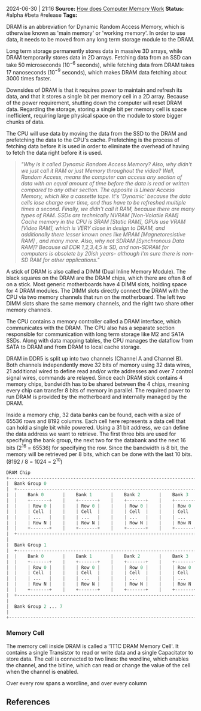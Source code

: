 2024-06-30 | 21:16
**Source:** [How does Computer Memory Work](https://www.youtube.com/watch?v=7J7X7aZvMXQ&pp=ygUdaG93IGRvZXMgY29tcHV0ZXIgbWVtb3J5IHdvcms%3D) 
**Status:** #alpha #beta #release
**Tags:** 

DRAM is an abbreviation for Dynamic Random Access Memory, which is otherwise known as 'main memory' or 'working memory'.  In order to use data, it needs to be moved from any long term storage module to the DRAM. 

Long term storage permanently stores data in massive 3D arrays, while DRAM temporarily stores data in 2D arrays. Fetching data from an SSD can take 50 microseconds (10$^-$$^6$ seconds), while fetching data from DRAM takes 17 nanoseconds (10$^-$$^9$ seconds), which makes DRAM data fetching about 3000 times faster. 

Downsides of DRAM is that it requires power to maintain and refresh its data, and that it stores a single bit per memory cell in a 2D array. Because of the power requirement, shutting down the computer will reset DRAM data. Regarding the storage, storing a single bit per memory cell is space inefficient, requiring large physical space on the module to store bigger chunks of data. 

The CPU will use data by moving the data from the SSD to the DRAM and prefetching the data to the CPU's cache. Prefetching is the process of fetching data before it is used in order to eliminate the overhead of having to fetch the data right before it is used.

>*"Why is it called Dynamic Random Access Memory? Also, why didn't we just call it RAM or just Memory throughout the video? Well, Random Access, means the computer can access any section of data with an equal amount of time before the data is read or written compared to any other section. The opposite is Linear Access Memory, which like a cassette tape. It's 'Dynamic' because the data cells lose charge over time, and thus have to be refreshed multiple times a second. Finally, we didn't call it RAM, because there are many types of RAM. SSDs are technically NVRAM [Non-Volatile RAM] Cache memory in the CPU is SRAM [Static RAM], GPUs use VRAM [Video RAM], which is VERY close in design to DRAM, and additionally there lesser known ones like MRAM [Magnetoresistive RAM] , and many more. Also, why not SDRAM [Synchronous Data RAM]? Because all DDR 1,2,3,4,5 is SD, and non-SDRAM for computers is obsolete by 20ish years- although I'm sure there is non-SD RAM for other applications."*

A stick of DRAM is also called a DIMM (Dual Inline Memory Module). The black squares on the DRAM are the DRAM chips, which there are often 8 of on a stick. Most generic motherboards have 4 DIMM slots, holding space for 4 DRAM modules. The DIMM slots directly connect the DRAM with the CPU via two memory channels that run on the motherboard. The left two DIMM slots share the same memory channels, and the right two share other memory channels.

The CPU contains a memory controller called a DRAM interface, which communicates with the DRAM. The CPU also has a separate section responsible for communication with long term storage like M2 and SATA SSDs. Along with data mapping tables, the CPU manages the dataflow from SATA to DRAM and from DRAM to local cache storage. 

DRAM in DDR5 is split up into two channels (Channel A and Channel B). Both channels independently move 32 bits of memory using 32 data wires, 21 additional wired to define read and/or write addresses and over 7 control signal wires, commands are relayed. Since each DRAM stick contains 4 memory chips, bandwidth has to be shared between the 4 chips, meaning every chip can transfer 8 bits of memory in parallel. The required power to run DRAM is provided by the motherboard and internally managed by the DRAM.

Inside a memory chip, 32 data banks can be found, each with a size of 65536 rows and 8192 columns. Each cell here represents a data cell that can hold a single bit while powered. Using a 31 bit address, we can define the data address we want to retrieve. The first three bits are used for specifying the bank group, the next two for the databank and the next 16 bits (2$^1$$^6$ = 65536) for specifying the row. Since the bandwidth is 8 bit, the memory will be retrieved per 8 bits, which can be done with the last 10 bits. (8192 / 8 = 1024 = 2$^1$$^0$)  

```python
DRAM Chip
+-----------------------------------------------------------------------------+
|  Bank Group 0                                                               |
|  +-----------------------------------------------------------------------+  | 
|  |    Bank 0       |    Bank 1       |    Bank 2       |    Bank 3       |  |
|  |    +-------+    |    +-------+    |    +-------+    |    +-------+    |  |
|  |    | Row 0 |    |    | Row 0 |    |    | Row 0 |    |    | Row 0 |    |  |
|  |    | Cell  |    |    | Cell  |    |    | Cell  |    |    | Cell  |    |  |
|  |    | ...   |    |    | ...   |    |    | ...   |    |    | ...   |    |  |
|  |    | Row N |    |    | Row N |    |    | Row N |    |    | Row N |    |  |
|  |    +-------+    |    +-------+    |    +-------+    |    +-------+    |  |
|  +-----------------------------------------------------------------------+  |
|                                                                             |
|  Bank Group 1                                                               |
|  +-----------------------------------------------------------------------+  |
|  |    Bank 0       |    Bank 1       |    Bank 2       |    Bank 3       |  | 
|  |    +-------+    |    +-------+    |    +-------+    |    +-------+    |  | 
|  |    | Row 0 |    |    | Row 0 |    |    | Row 0 |    |    | Row 0 |    |  | 
|  |    | Cell  |    |    | Cell  |    |    | Cell  |    |    | Cell  |    |  | 
|  |    | ...   |    |    | ...   |    |    | ...   |    |    | ...   |    |  | 
|  |    | Row N |    |    | Row N |    |    | Row N |    |    | Row N |    |  | 
|  |    +-------+    |    +-------+    |    +-------+    |    +-------+    |  | 
|  +-----------------------------------------------------------------------+  |
|                                                                             |
|  Bank Group 2 ... 7                                                         | 
|                                                                             |
+-----------------------------------------------------------------------------+
```


### Memory Cell
The memory cell inside DRAM is called a '1T1C DRAM Memory Cell'. It contains a single Transistor to read or write data and a single Capacitator to store data. The cell is connected to two lines: the wordline, which enables the channel, and the bitline, which can read or change the value of the cell when the channel is enabled.

Over every row spans a wordline, and over every column 


## References 
 
